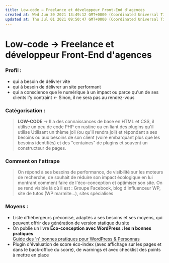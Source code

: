 ```yaml
---
title: Low-code → Freelance et développeur Front-End d'agences
created at: Wed Jun 30 2021 13:49:12 GMT+0000 (Coordinated Universal Time)
updated at: Thu Jul 01 2021 09:50:47 GMT+0000 (Coordinated Universal Time)
---
```


# Low-code → Freelance et développeur Front-End d'agences

### Profil :

- qui a besoin de délivrer vite
- qui à besoin de délivrer un site performant
- qui a conscience que le numérique à un impact ou parce qu'un de ses clients l'y contraint ← Sinon, il ne sera pas au rendez-vous

### Catégorisation :

> **LOW-CODE** → Il a des connaissances de base en HTML et CSS, il utilise un peu de code PHP en rustine ou en liant des plugins qu'il utilise Utilisant un thème joli (ou qu'il rendra joli) et répondant a ses besoins ou aux besoins de son client (voire embarquant plus que les besoins identifiés) et des "centaines" de plugins et souvent un constructeur de pages.

### Comment on l'attrape

> On répond à ses besoins de performance, de visibilité sur les moteurs de recherche, de souhait de réduire son impact écologique en lui montrant comment faire de l'éco-conception et optimiser son site. On se rend visible là où il est : Groupe Facebook, blog d'influenceur WP, site de tutos (WP marmite...), sites spécialisés

### Moyens :

- Liste d'hébergeurs préconisé, adaptés a ses besoins et ses moyens, qui peuvent offrir des génération de version statique du site
- On publie un livre **Éco-conception avec WordPress : les n bonnes pratiques**  
  [Guide des 'n' bonnes pratiques pour WordPress & Personnas](/Guide%20des%20'n'%20bonnes%20pratiques%20pour%20WordPress%20&%20Personnas/Guide%20des%20'n'%20bonnes%20pratiques%20pour%20WordPress%20&%20Personnas.md)
- Plugin d'évaluation de score éco-index (avec affichage sur les pages et dans le back-office du score), de warnings et avec checklist des points à mettre en place
